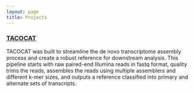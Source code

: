 ```yaml
---
layout: page
title: Projects
---
```


### [TACOCAT](https://github.com/wrroberts/TACOCAT)

TACOCAT was built to streamline the de novo transcriptome assembly process and create a robust reference for downstream analysis. This pipeline starts with raw paired-end Illumina reads in fastq format, quality trims the reads, assembles the reads using multiple assemblers and different k-mer sizes, and outputs a reference classified into primary and alternate sets of transcripts.

